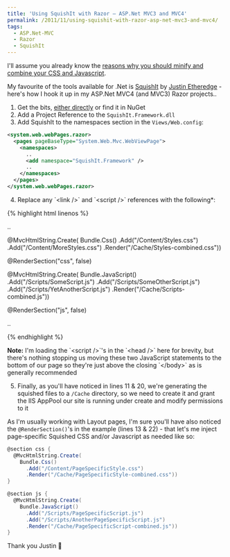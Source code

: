```yaml
---
title: 'Using SquishIt with Razor – ASP.Net MVC3 and MVC4'
permalink: /2011/11/using-squishit-with-razor-asp-net-mvc3-and-mvc4/
tags:
  - ASP.Net-MVC
  - Razor
  - SquishIt
---
```

I'll assume you already know the [reasons why you should minify and combine your CSS and Javascript](http://developer.yahoo.com/performance/rules.html#minify "Yahoo! Web developer performance rules - Minify").

My favourite of the tools available for .Net is [SquishIt](http://github.com/jetheredge/SquishIt/downloads "SquishIt - Download from GitHub") by [Justin Etheredge](http://www.codethinked.com/about "About Justin Etheredge") - here's how I hook it up in my ASP.Net MVC4 (and MVC3) Razor projects..

  1. Get the bits, [either directly](http://github.com/jetheredge/SquishIt/downloads "SquishIt - Download from GitHub") or find it in NuGet
  2. Add a Project Reference to the `SquishIt.Framework.dll`
  3. Add SquishIt to the namespaces section in the `Views/Web.config`:

``` xml
<system.web.webPages.razor>
  <pages pageBaseType="System.Web.Mvc.WebViewPage">
    <namespaces>
      ..
      <add namespace="SquishIt.Framework" />
      ..
    </namespaces>
  </pages>
</system.web.webPages.razor>
```

<ol start="4">
  <li>
    Replace any `&lt;link /&gt;` and `&lt;script /&gt;` references with the following*:
  </li>
</ol>

{% highlight html linenos %}
<!DOCTYPE html>
<html>
  <head>

  ..

  @MvcHtmlString.Create(
    Bundle.Css()
      .Add("/Content/Styles.css")
      .Add("/Content/MoreStyles.css")
      .Render("/Cache/Styles-combined.css"))

  @RenderSection("css", false)

  @MvcHtmlString.Create(
    Bundle.JavaScript()
      .Add("/Scripts/SomeScript.js")
      .Add("/Scripts/SomeOtherScript.js")
      .Add("/Scripts/YetAnotherScript.js")
      .Render("/Cache/Scripts-combined.js"))

  @RenderSection("js", false)

  ..

  </head>
{% endhighlight %}

<p class="notice--info text--info">
  <i class="fa fa-fw fa-sticky-note"></i><strong>Note:</strong> I'm loading the `&lt;script /&gt;`'s in the `&lt;head /&gt;` here for brevity, but there's nothing stopping us moving these two JavaScript statements to the bottom of our page so they're just above the closing `&lt;/body&gt;` as is generally recommended
</p>

<ol start="5">
  <li>Finally, as you'll have noticed in lines 11 & 20, we're generating the squished files to a <code>/Cache</code> directory, so we need to create it and grant the IIS AppPool our site is running under create and modify permissions to it</li>
</ol>


As I'm usually working with Layout pages, I'm sure you'll have also noticed the `@RenderSection()`'s in the example (lines 13 & 22) - that let's me inject page-specific Squished CSS and/or Javascript as needed like so:

``` csharp
@section css {
  @MvcHtmlString.Create(
    Bundle.Css()
      .Add("/Content/PageSpecificStyle.css")
      .Render("/Cache/PageSpecificStyle-combined.css"))
}

@section js {
  @MvcHtmlString.Create(
    Bundle.JavaScript()
      .Add("/Scripts/PageSpecificScript.js")
      .Add("/Scripts/AnotherPageSpecificScript.js")
      .Render("/Cache/PageSpecificScript-combined.js"))
}
```

Thank you Justin 🙂
